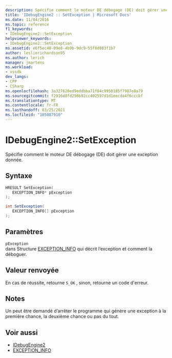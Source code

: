 ```yaml
---
description: Spécifie comment le moteur DE débogage (DE) doit gérer une exception donnée.
title: 'IDebugEngine2 :: SetException | Microsoft Docs'
ms.date: 11/04/2016
ms.topic: reference
f1_keywords:
- IDebugEngine2::SetException
helpviewer_keywords:
- IDebugEngine2::SetException
ms.assetid: e6f5ec48-09e8-4b9b-9dc9-55f8d883f1b7
author: leslierichardson95
ms.author: lerich
manager: jmartens
ms.workload:
- vssdk
dev_langs:
- CPP
- CSharp
ms.openlocfilehash: 3a327620ed9eddbba71f84c9950185f7987e8a79
ms.sourcegitcommit: f2916d8fd296b92cc402597d1d1eecda4f6cccbf
ms.translationtype: MT
ms.contentlocale: fr-FR
ms.lasthandoff: 03/25/2021
ms.locfileid: "105087910"
---
```

# <a name="idebugengine2setexception"></a>IDebugEngine2::SetException
Spécifie comment le moteur DE débogage (DE) doit gérer une exception donnée.

## <a name="syntax"></a>Syntaxe

```cpp
HRESULT SetException( 
   EXCEPTION_INFO* pException
);
```

```csharp
int SetException( 
   EXCEPTION_INFO[] pException
);
```

## <a name="parameters"></a>Paramètres
`pException`\
dans Structure [EXCEPTION_INFO](../../../extensibility/debugger/reference/exception-info.md) qui décrit l’exception et comment la déboguer.

## <a name="return-value"></a>Valeur renvoyée
 En cas de réussite, retourne `S_OK` , sinon, retourne un code d'erreur.

## <a name="remarks"></a>Notes
 Un peut être demandé d’arrêter le programme qui génère une exception à la première chance, la deuxième chance ou pas du tout.

## <a name="see-also"></a>Voir aussi
- [IDebugEngine2](../../../extensibility/debugger/reference/idebugengine2.md)
- [EXCEPTION_INFO](../../../extensibility/debugger/reference/exception-info.md)
